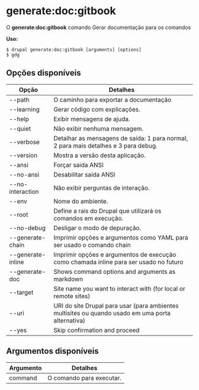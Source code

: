 # generate:doc:gitbook
O **generate:doc:gitbook** comando Gerar documentação para os comandos

**Uso:**
```
$ drupal generate:doc:gitbook [arguments] [options] 
$ gdg  
```

## Opções disponíveis
Opção | Detalhes
-------|-------------
--path | O caminho para exportar a documentação
--learning | Gerar código com explicações.
--help | Exibir mensagens de ajuda.
--quiet | Não exibir nenhuma mensagem.
--verbose | Detalhar as mensagens de saída: 1 para normal, 2 para  mais detalhes e 3 para debug.
--version | Mostra a versão desta aplicação.
--ansi | Forçar saida ANSI
--no-ansi | Desabilitar saída ANSI
--no-interaction | Não exibir perguntas de interação.
--env | Nome do ambiente.
--root | Define a rais do Drupal que utilizará os comandos em execução.
--no-debug | Desligar o modo de depuração.
--generate-chain | Imprimir opções e argumentos como YAML para ser usado o comando chain
--generate-inline | Imprimir opções e argumentos de execução como chamada inline para ser usado no futuro
--generate-doc | Shows command options and arguments as markdown
--target | Site name you want to interact with (for local or remote sites)
--uri | URI do site Drupal para usar (para ambientes multisites ou quando usado em uma porta alternativa)
--yes | Skip confirmation and proceed

## Argumentos disponíveis
Argumento | Detalhes
---------|-------------
command | O comando para executar.
